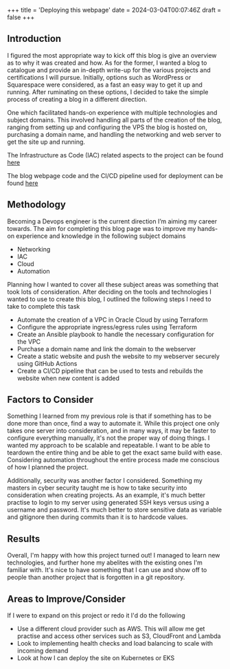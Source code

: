 +++
title = 'Deploying this webpage'
date = 2024-03-04T00:07:46Z
draft = false
+++

## Introduction

I figured the most appropriate way to kick off this blog is give an overview as to why it was created and how. As for the former, I wanted a blog to catalogue and provide an in-depth write-up for the various projects and certifications I will pursue. Initially, options such as WordPress or Squarespace were considered, as a fast an easy way to get it up and running. After ruminating on these options, I decided to take the simple process of creating a blog in a different direction.

One which facilitated hands-on experience with multiple technologies and subject domains. This involved handling all parts of the creation of the blog, ranging from setting up and configuring the VPS the blog is hosted on, purchasing a domain name, and handling the networking and web server to get the site up and running.

The Infrastructure as Code (IAC) related aspects to the project can be found [here](https://github.com/WanderingShibe/Static-page-IAC)

The blog webpage code and the CI/CD pipeline used for deployment can be found [here](https://github.com/WanderingShibe/Static-page-code)

## Methodology

Becoming a Devops engineer is the current direction I’m aiming my career towards. The aim for completing this blog page was to improve my hands-on experience and knowledge in the following subject domains

- Networking
- IAC
- Cloud
- Automation

Planning how I wanted to cover all these subject areas was something that took lots of consideration. After deciding on the tools and technologies I wanted to use to create this blog, I outlined the following steps I need to take to complete this task

- Automate the creation of a VPC in Oracle Cloud by using Terraform
- Configure the appropriate ingress/egress rules using Terraform
- Create an Ansible playbook to handle the necessary configuration for the VPC
- Purchase a domain name and link the domain to the webserver
- Create a static website and push the website to my webserver securely using GitHub Actions
- Create a CI/CD pipeline that can be used to tests and rebuilds the website when new content is added  

## Factors to Consider
Something I learned from my previous role is that if something has to be done more than once, find a way to automate it. While this project one only takes one server into consideration, and in many ways, it may be faster to configure everything manually, it's not the proper way of doing things. I wanted my approach to be scalable and repeatable. I want to be able to teardown the entire thing and be able to get the exact same build with ease.  Considering automation throughout the entire process made me conscious of how I planned the project.

Additionally, security was another factor I considered. Something my masters in cyber security taught me is how to take security into consideration when creating projects. As an example, it's much better practise to login to my server using generated SSH keys versus using a username and password. It's much better to store sensitive data as variable and gitignore then during commits than it is to hardcode values. 

## Results
Overall, I'm happy with how this project turned out! I managed to learn new technologies, and further hone my abelites with the existing ones I'm familiar with. It's nice to have something that I can use and show off to people than another project that is forgotten in a git repository.

## Areas to Improve/Consider
If I were to expand on this project or redo it I'd do the following
- Use a different cloud provider such as AWS. This will allow me get practise and access other services such as S3, CloudFront and Lambda
- Look to implementing health checks and load balancing to scale with incoming demand
- Look at how I can deploy the site on Kubernetes or EKS